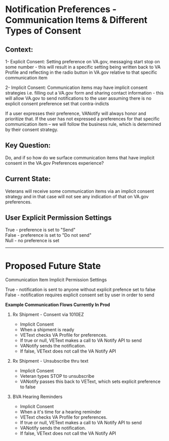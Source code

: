 # Notification Preferences - Communication Items & Different Types of Consent 


## Context:

1- Explicit Consent: Setting preference on VA.gov, messaging start stop on some number - this will result in a specific setting being written back to VA Profile and reflecting in the radio button in VA.gov relative to that specific communication item

2- Implicit Consent: Communication items may have implicit consent strategies i.e. filling out a VA.gov form and sharing contact information - this will allow VA.gov to send notifications to the user assuming there is no explicit consent preference set that contra-indicts
 
If a user expresses their preference, VANotify will always honor and prioritize that. If the user has not expressed a preferences for that specific communication item – we will follow the business rule, which is determined by their consent strategy.



## Key Question:

Do, and if so how do we surface communication items that have implicit consent in the VA.gov Preferences experience? 
 

## Current State: 

Veterans will receive some communication items via an implicit consent strategy and in that case will not see any indication of that on VA.gov preferences. 

## User Explicit Permission Settings

True - preference is set to "Send"\
False - preference is set to "Do not send"\
Null - no preference is set

--------------------------------- 

# Proposed Future State

Communication Item Implicit Permission Settings

True - notification is sent to anyone without explicit prefence set to false 
False - notification requires explicit consent set by user in order to send 


**Example Communication Flows Currently In Prod**
1. Rx Shipment - Consent via 1010EZ
	* Implicit Consent
	* When a shipment is ready
	* VEText checks VA Profile for preferences. 
	* If true or null, VEText makes a call to VA Notify API to send
	* VANotify sends the notification.
	* If false, VEText does not call the VA Notify API

2. Rx Shipment - Unsubscribe thru text
	* Implicit Consent
	* Veteran types STOP to unsubscribe
	* VANotify passes this back to VEText, which sets explicit preference to false
	
	
3. BVA Hearing Reminders
	* Implicit Consent
	* When a it's time for a hearing reminder
	* VEText checks VA Profile for preferences. 
	* If true or null, VEText makes a call to VA Notify API to send
	* VANotify sends the notification.
	* If false, VEText does not call the VA Notify API
